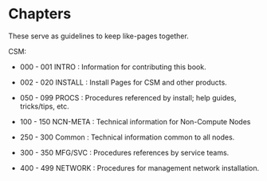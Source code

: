 # Chapters

These serve as guidelines to keep like-pages together.

CSM:

- 000 - 001 INTRO    : Information for contributing this book.
- 002 - 020 INSTALL  : Install Pages for CSM and other products.

- 050 - 099 PROCS    : Procedures referenced by install; help guides, tricks/tips, etc.
- 100 - 150 NCN-META : Technical information for Non-Compute Nodes
- 250 - 300 Common   : Technical information common to all nodes.
- 300 - 350 MFG/SVC  : Procedures references by service teams.
- 400 - 499 NETWORK  : Procedures for management network installation.

